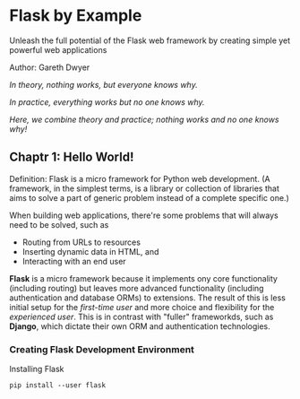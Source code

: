 # Flask by Example

Unleash the full potential of the Flask web framework by creating simple yet powerful web applications

Author: Gareth Dwyer

_In theory, nothing works, but everyone knows why._

_In practice, everything works but no one knows why._

_Here, we combine theory and practice; nothing works and no one knows why!_

## Chaptr 1: Hello World!

Definition: Flask is a micro framework for Python web development. (A framework, in the simplest terms, is a library or collection of libraries that aims to solve a part of generic problem instead of a complete specific one.)

When building web applications, there're some problems that will always need to be solved, such as

- Routing from URLs to resources
- Inserting dynamic data in HTML, and
- Interacting with an end user

__Flask__ is a micro framework because it implements ony core functionality (including routing) but leaves more advanced functionality (including authentication and database ORMs) to extensions. The result of this is less initial setup for the _first-time user_ and more choice and flexibility for the _experienced user_. This is in contrast with "fuller" frameworkds, such as __Django__, which dictate their own ORM and authentication technologies.

### Creating Flask Development Environment

Installing Flask

```
pip install --user flask
```

